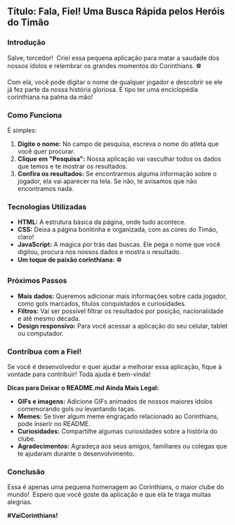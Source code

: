 ## Título: Fala, Fiel! Uma Busca Rápida pelos Heróis do Timão

### Introdução

Salve, torcedor! ️‍ Criei essa pequena aplicação para matar a saudade dos nossos ídolos e relembrar os grandes momentos do Corinthians. ⚽

Com ela, você pode digitar o nome de qualquer jogador e descobrir se ele já fez parte da nossa história gloriosa. É tipo ter uma enciclopédia corinthiana na palma da mão! 

### Como Funciona

É simples:

1. **Digite o nome:** No campo de pesquisa, escreva o nome do atleta que você quer procurar.
2. **Clique em "Pesquisa":** Nossa aplicação vai vasculhar todos os dados que temos e te mostrar os resultados.
3. **Confira os resultados:** Se encontrarmos alguma informação sobre o jogador, ela vai aparecer na tela. Se não, te avisamos que não encontramos nada.

### Tecnologias Utilizadas

* **HTML:** A estrutura básica da página, onde tudo acontece.
* **CSS:** Deixa a página bonitinha e organizada, com as cores do Timão, claro!
* **JavaScript:** A mágica por trás das buscas. Ele pega o nome que você digitou, procura nos nossos dados e mostra o resultado.
* **Um toque de paixão corinthiana:** ⚽

### Próximos Passos

* **Mais dados:** Queremos adicionar mais informações sobre cada jogador, como gols marcados, títulos conquistados e curiosidades.
* **Filtros:** Vai ser possível filtrar os resultados por posição, nacionalidade e até mesmo década.
* **Design responsivo:** Para você acessar a aplicação do seu celular, tablet ou computador.

### Contribua com a Fiel!

Se você é desenvolvedor e quer ajudar a melhorar essa aplicação, fique à vontade para contribuir! Toda ajuda é bem-vinda! 

**Dicas para Deixar o README.md Ainda Mais Legal:**

* **GIFs e imagens:** Adicione GIFs animados de nossos maiores ídolos comemorando gols ou levantando taças.
* **Memes:** Se tiver algum meme engraçado relacionado ao Corinthians, pode inserir no README.
* **Curiosidades:** Compartilhe algumas curiosidades sobre a história do clube.
* **Agradecimentos:** Agradeça aos seus amigos, familiares ou colegas que te ajudaram durante o desenvolvimento.

### Conclusão

Essa é apenas uma pequena homenagem ao Corinthians, o maior clube do mundo! ️‍ Espero que você goste da aplicação e que ela te traga muitas alegrias.

**#VaiCorinthians!** 





